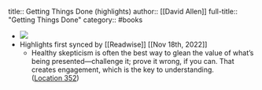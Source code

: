 title:: Getting Things Done (highlights)
author:: [[David Allen]]
full-title:: "Getting Things Done"
category:: #books

- ![](https://images-na.ssl-images-amazon.com/images/I/51vQKr4lnGL._SL200_.jpg)
- Highlights first synced by [[Readwise]] [[Nov 18th, 2022]]
	- Healthy skepticism is often the best way to glean the value of what’s being presented—challenge it; prove it wrong, if you can. That creates engagement, which is the key to understanding. ([Location 352](https://readwise.io/to_kindle?action=open&asin=B00KWG9M2E&location=352))